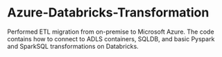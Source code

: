 # Azure-Databricks-Transformation

Performed ETL migration from on-premise to Microsoft Azure. The code contains how to connect to ADLS containers, SQLDB, and basic Pyspark and SparkSQL transformations on Databricks.
